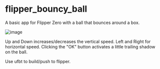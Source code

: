 # flipper_bouncy_ball
A basic app for Flipper Zero with a ball that bounces around a box.

![image](https://github.com/user-attachments/assets/32ee2ebd-dc8a-45f1-a5b5-bab251b9d97d)

Up and Down increases/decreases the vertical speed.
Left and Right for horizontal speed.
Clicking the "OK" button activates a little trailing shadow on the ball.

Use ufbt to build/push to flipper.
